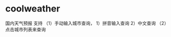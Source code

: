 # coolweather
国内天气预报
支持
      （1）手动输入城市查询，
          1）拼音输入查询
          2）中文查询
      （2）点击城市列表来查询
      
